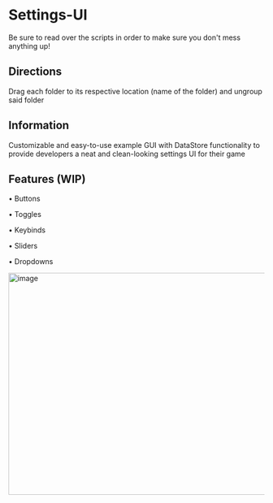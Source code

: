 # Settings-UI #
Be sure to read over the scripts in order to make sure you don't mess anything up!

## Directions ##
Drag each folder to its respective location (name of the folder) and ungroup said folder

## Information ##
Customizable and easy-to-use example GUI with DataStore functionality to provide developers  a neat and clean-looking settings UI for their game

## Features (WIP) ##
• Buttons

• Toggles

• Keybinds

• Sliders

• Dropdowns

<img width="569" height="437" alt="image" src="https://github.com/user-attachments/assets/52e4d539-5f34-41f5-ac6f-ab464ca0ccc7" />
